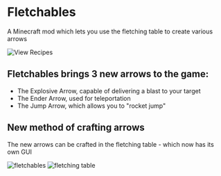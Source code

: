 # Fletchables
A Minecraft mod which lets you use the fletching table to create various arrows

![View Recipes](https://github.com/omerbenda/fletchables/wiki/Recipes)

## Fletchables brings 3 new arrows to the game:
- The Explosive Arrow, capable of delivering a blast to your target
- The Ender Arrow, used for teleportation
- The Jump Arrow, which allows you to "rocket jump"

## New method of crafting arrows
The new arrows can be crafted in the fletching table - which now has its own GUI

![fletchables](https://github.com/user-attachments/assets/2c7efda2-cfd4-4e78-8ee9-6f10c477b384)
![fletching table](https://github.com/user-attachments/assets/80ae6b3a-52e3-4597-9d5e-8a994b33cab4)
